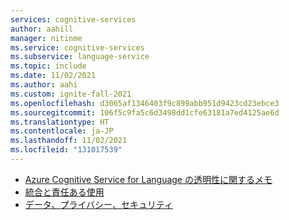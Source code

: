 ```yaml
---
services: cognitive-services
author: aahill
manager: nitinme
ms.service: cognitive-services
ms.subservice: language-service
ms.topic: include
ms.date: 11/02/2021
ms.author: aahi
ms.custom: ignite-fall-2021
ms.openlocfilehash: d3065af1346403f9c899abb951d9423cd23ebce3
ms.sourcegitcommit: 106f5c9fa5c6d3498dd1cfe63181a7ed4125ae6d
ms.translationtype: HT
ms.contentlocale: ja-JP
ms.lasthandoff: 11/02/2021
ms.locfileid: "131017539"
---
```

* [Azure Cognitive Service for Language の透明性に関するメモ](/legal/cognitive-services/language-service/transparency-note?context=/azure/cognitive-services/language-service/context/context)
* [統合と責任ある使用](/legal/cognitive-services/language-service/guidance-integration-responsible-use?context=/azure/cognitive-services/language-service/context/context)
* [データ、プライバシー、セキュリティ](/legal/cognitive-services/language-service/data-privacy?context=/azure/cognitive-services/language-service/context/context)
